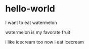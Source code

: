 # hello-world

I want to eat watermelon

watermelon is my favorate fruit

i like icecream too
now i eat icecream

